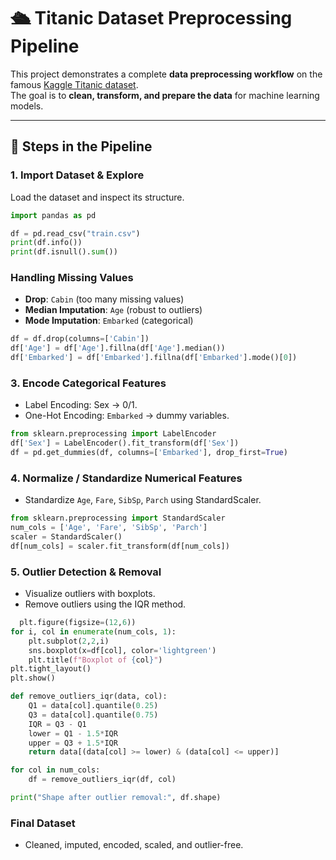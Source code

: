 # 🛳️ Titanic Dataset Preprocessing Pipeline

This project demonstrates a complete **data preprocessing workflow** on the famous [Kaggle Titanic dataset](https://www.kaggle.com/c/titanic).  
The goal is to **clean, transform, and prepare the data** for machine learning models.

---

## 📂 Steps in the Pipeline

### 1. Import Dataset & Explore
Load the dataset and inspect its structure.

```python
import pandas as pd

df = pd.read_csv("train.csv")
print(df.info())
print(df.isnull().sum())
```

### Handling Missing Values

- **Drop**: `Cabin` (too many missing values)  
- **Median Imputation**: `Age` (robust to outliers)  
- **Mode Imputation**: `Embarked` (categorical)  

```python
df = df.drop(columns=['Cabin'])
df['Age'] = df['Age'].fillna(df['Age'].median())
df['Embarked'] = df['Embarked'].fillna(df['Embarked'].mode()[0])
```

### 3. Encode Categorical Features

- Label Encoding: Sex → 0/1.
- One-Hot Encoding: `Embarked` → dummy variables.
```python
from sklearn.preprocessing import LabelEncoder
df['Sex'] = LabelEncoder().fit_transform(df['Sex'])
df = pd.get_dummies(df, columns=['Embarked'], drop_first=True)
```

### 4. Normalize / Standardize Numerical Features
- Standardize `Age`, `Fare`, `SibSp`, `Parch` using StandardScaler.
```python
from sklearn.preprocessing import StandardScaler
num_cols = ['Age', 'Fare', 'SibSp', 'Parch']
scaler = StandardScaler()
df[num_cols] = scaler.fit_transform(df[num_cols])
```

### 5. Outlier Detection & Removal
- Visualize outliers with boxplots.
- Remove outliers using the IQR method.
```python
  plt.figure(figsize=(12,6))
for i, col in enumerate(num_cols, 1):
    plt.subplot(2,2,i)
    sns.boxplot(x=df[col], color='lightgreen')
    plt.title(f"Boxplot of {col}")
plt.tight_layout()
plt.show()

def remove_outliers_iqr(data, col):
    Q1 = data[col].quantile(0.25)
    Q3 = data[col].quantile(0.75)
    IQR = Q3 - Q1
    lower = Q1 - 1.5*IQR
    upper = Q3 + 1.5*IQR
    return data[(data[col] >= lower) & (data[col] <= upper)]

for col in num_cols:
    df = remove_outliers_iqr(df, col)

print("Shape after outlier removal:", df.shape)
```

### Final Dataset
- Cleaned, imputed, encoded, scaled, and outlier-free.

